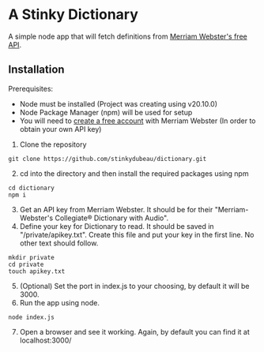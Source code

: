 # A Stinky Dictionary
A simple node app that will fetch definitions from [Merriam Webster's free API](https://dictionaryapi.com/).

## Installation
Prerequisites:
- Node must be installed (Project was creating using v20.10.0)
- Node Package Manager (npm) will be used for setup
- You will need to [create a free account](https://dictionaryapi.com/register/index) with Merriam Webster (In order to obtain your own API key)

1. Clone the repository
```
git clone https://github.com/stinkydubeau/dictionary.git
```
2. cd into the directory and then install the required packages using npm
```
cd dictionary
npm i
```
3. Get an API key from Merriam Webster. It should be for their "Merriam-Webster's Collegiate® Dictionary with Audio".
4. Define your key for Dictionary to read. It should be saved in "/private/apikey.txt". Create this file and put your key in  the first line. No other text should follow.
```
mkdir private
cd private
touch apikey.txt
```
5. (Optional) Set the port in index.js to your choosing, by default it will be 3000.
6. Run the app using node.
```
node index.js
```
7. Open a browser and see it working. Again, by default you can find it at localhost:3000/
